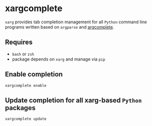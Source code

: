 xargcomplete
============

`xarg` provides tab completion management for all `Python` command line programs written based on `argparse` and [argcomplete](https://kislyuk.github.io/argcomplete/).

Requires
--------

- `bash` or `zsh`
- package depends on `xarg` and manage via `pip`

Enable completion
-----------------

```shell
xargcomplete enable
```

Update completion for all xarg-based `Python` packages
------------------------------------------------------

```shell
xargcomplete update
```
